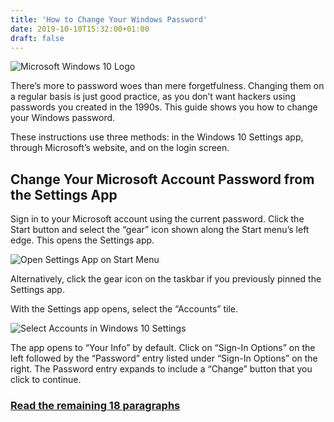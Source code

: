 ```yaml
---
title: 'How to Change Your Windows Password'
date: 2019-10-10T15:32:00+01:00
draft: false
---
```


![Microsoft Windows 10 Logo](https://www.howtogeek.com/wp-content/uploads/2019/10/microsoft-windows-10-logo.jpg)

There’s more to password woes than mere forgetfulness. Changing them on a regular basis is just good practice, as you don’t want hackers using passwords you created in the 1990s. This guide shows you how to change your Windows password.

These instructions use three methods: in the Windows 10 Settings app, through Microsoft’s website, and on the login screen.

Change Your Microsoft Account Password from the Settings App
------------------------------------------------------------

Sign in to your Microsoft account using the current password. Click the Start button and select the “gear” icon shown along the Start menu’s left edge. This opens the Settings app.

![Open Settings App on Start Menu](https://www.howtogeek.com/wp-content/uploads/2019/10/Open-Settings-App-on-Start-Menu.png)

Alternatively, click the gear icon on the taskbar if you previously pinned the Settings app.

With the Settings app opens, select the “Accounts” tile.

![Select Accounts in Windows 10 Settings](https://www.howtogeek.com/wp-content/uploads/2019/10/Select-Accounts-in-Settings.png)

The app opens to “Your Info” by default. Click on “Sign-In Options” on the left followed by the “Password” entry listed under “Sign-In Options” on the right. The Password entry expands to include a “Change” button that you click to continue.

### [Read the remaining 18 paragraphs](https://www.howtogeek.com/442969/how-to-change-your-windows-password/)